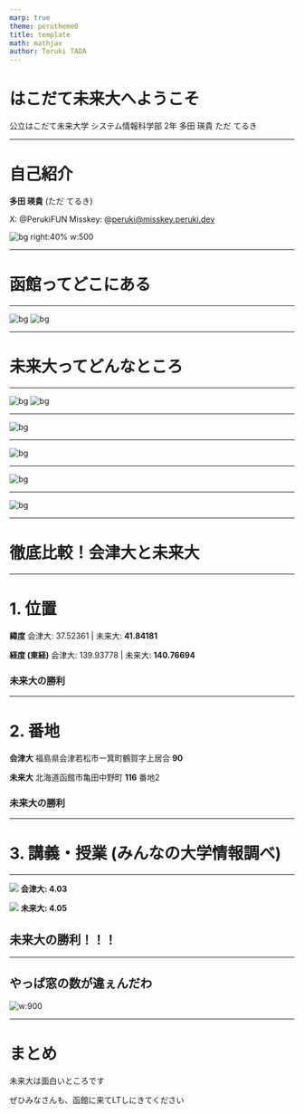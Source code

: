 ```yaml
---
marp: true
theme: perutheme0
title: template
math: mathjax
author: Teruki TADA
---
```


# はこだて未来大へようこそ

公立はこだて未来大学 システム情報科学部 2年
多田 瑛貴 ただ てるき

---

# 自己紹介

**多田 瑛貴** (ただ てるき)

X: @PerukiFUN
Misskey: @peruki@misskey.peruki.dev


![bg right:40% w:500](resources/me.jpeg)

---

# 函館ってどこにある

---

![bg](resources/hokkaido.webp)
![bg](resources/hakodate.webp)


---

# 未来大ってどんなところ

---

![bg](resources/life2.webp)
![bg](resources/life3.webp)

---

![bg](resources/lt1.webp)

---

![bg](resources/lt2.webp)

---

![bg](resources/shiden1.webp)

---

![bg](resources/shiden2.webp)

---

# 徹底比較！会津大と未来大

---

# 1. 位置

**緯度**
会津大: 37.52361 | 未来大: **41.84181**

**経度 (東経)**
会津大: 139.93778 | 未来大: **140.76694**


### 未来大の勝利

---

# 2. 番地

**会津大**
福島県会津若松市一箕町鶴賀字上居合 **90**

**未来大**
北海道函館市亀田中野町 **116** 番地2

### 未来大の勝利

---

# 3. 講義・授業 (みんなの大学情報調べ)

---

![](resources/Aizu_eval.jpg) **会津大: 4.03**

![](resources/FUN_eval.jpg) **未来大: 4.05**


## 未来大の勝利！！！

---

## やっぱ窓の数が違ぇんだわ

![w:900](resources/mados.webp)


---

# まとめ

未来大は面白いところです

ぜひみなさんも、函館に来てLTしにきてください

